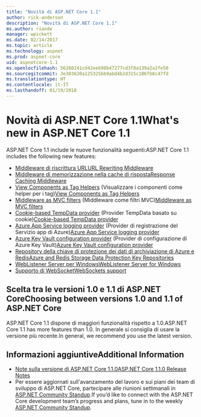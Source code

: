 ```yaml
---
title: "Novità di ASP.NET Core 1.1"
author: rick-anderson
description: "Novità di ASP.NET Core 1.1"
ms.author: riande
manager: wpickett
ms.date: 02/14/2017
ms.topic: article
ms.technology: aspnet
ms.prod: aspnet-core
uid: aspnetcore-1.1
ms.openlocfilehash: 56260241cd42eeb98b47277cd3f8a139a2a2fe50
ms.sourcegitcommit: 3e303620a125325bb9abd4b2d315c106fb8c47fd
ms.translationtype: HT
ms.contentlocale: it-IT
ms.lasthandoff: 01/19/2018
---
```

# <a name="whats-new-in-aspnet-core-11"></a><span data-ttu-id="d2ed2-103">Novità di ASP.NET Core 1.1</span><span class="sxs-lookup"><span data-stu-id="d2ed2-103">What's new in ASP.NET Core 1.1</span></span>

<span data-ttu-id="d2ed2-104">ASP.NET Core 1.1 include le nuove funzionalità seguenti:</span><span class="sxs-lookup"><span data-stu-id="d2ed2-104">ASP.NET Core 1.1 includes the following new features:</span></span>

- [<span data-ttu-id="d2ed2-105">Middleware di riscrittura URL</span><span class="sxs-lookup"><span data-stu-id="d2ed2-105">URL Rewriting Middleware</span></span>](xref:fundamentals/url-rewriting)
- [<span data-ttu-id="d2ed2-106">Middleware di memorizzazione nella cache di risposta</span><span class="sxs-lookup"><span data-stu-id="d2ed2-106">Response Caching Middleware</span></span>](xref:performance/caching/middleware)
- <span data-ttu-id="d2ed2-107">[View Components as Tag Helpers](xref:mvc/views/view-components#invoking-a-view-component-as-a-tag-helper) (Visualizzare i componenti come helper per i tag)</span><span class="sxs-lookup"><span data-stu-id="d2ed2-107">[View Components as Tag Helpers](xref:mvc/views/view-components#invoking-a-view-component-as-a-tag-helper)</span></span>
- <span data-ttu-id="d2ed2-108">[Middleware as MVC filters](xref:mvc/controllers/filters#using-middleware-in-the-filter-pipeline) (Middleware come filtri MVC)</span><span class="sxs-lookup"><span data-stu-id="d2ed2-108">[Middleware as MVC filters](xref:mvc/controllers/filters#using-middleware-in-the-filter-pipeline)</span></span>
- <span data-ttu-id="d2ed2-109">[Cookie-based TempData provider](xref:fundamentals/app-state#tempdata) (Provider TempData basato su cookie)</span><span class="sxs-lookup"><span data-stu-id="d2ed2-109">[Cookie-based TempData provider](xref:fundamentals/app-state#tempdata)</span></span>
- <span data-ttu-id="d2ed2-110">[Azure App Service logging provider](xref:fundamentals/logging/index#appservice) (Provider di registrazione del Servizio app di Azure)</span><span class="sxs-lookup"><span data-stu-id="d2ed2-110">[Azure App Service logging provider](xref:fundamentals/logging/index#appservice)</span></span>
- <span data-ttu-id="d2ed2-111">[Azure Key Vault configuration provider](xref:security/key-vault-configuration) (Provider di configurazione di Azure Key Vault)</span><span class="sxs-lookup"><span data-stu-id="d2ed2-111">[Azure Key Vault configuration provider](xref:security/key-vault-configuration)</span></span>
- [<span data-ttu-id="d2ed2-112">Repository della chiave di protezione dei dati di archiviazione di Azure e Redis</span><span class="sxs-lookup"><span data-stu-id="d2ed2-112">Azure and Redis Storage Data Protection Key Repositories</span></span>](xref:security/data-protection/implementation/key-storage-providers#azure-and-redis)
- [<span data-ttu-id="d2ed2-113">WebListener Server per Windows</span><span class="sxs-lookup"><span data-stu-id="d2ed2-113">WebListener Server for Windows</span></span>](xref:fundamentals/servers/weblistener)
- [<span data-ttu-id="d2ed2-114">Supporto di WebSocket</span><span class="sxs-lookup"><span data-stu-id="d2ed2-114">WebSockets support</span></span>](xref:fundamentals/websockets)

## <a name="choosing-between-versions-10-and-11-of-aspnet-core"></a><span data-ttu-id="d2ed2-115">Scelta tra le versioni 1.0 e 1.1 di ASP.NET Core</span><span class="sxs-lookup"><span data-stu-id="d2ed2-115">Choosing between versions 1.0 and 1.1 of ASP.NET Core</span></span>

<span data-ttu-id="d2ed2-116">ASP.NET Core 1.1 dispone di maggiori funzionalità rispetto a 1.0.</span><span class="sxs-lookup"><span data-stu-id="d2ed2-116">ASP.NET Core 1.1 has more features than 1.0.</span></span> <span data-ttu-id="d2ed2-117">In generale si consiglia di usare la versione più recente.</span><span class="sxs-lookup"><span data-stu-id="d2ed2-117">In general, we recommend you use the latest version.</span></span>

## <a name="additional-information"></a><span data-ttu-id="d2ed2-118">Informazioni aggiuntive</span><span class="sxs-lookup"><span data-stu-id="d2ed2-118">Additional Information</span></span>

- [<span data-ttu-id="d2ed2-119">Note sulla versione di ASP.NET Core 1.1.0</span><span class="sxs-lookup"><span data-stu-id="d2ed2-119">ASP.NET Core 1.1.0 Release Notes</span></span>](https://github.com/aspnet/Home/releases/tag/1.1.0)
- <span data-ttu-id="d2ed2-120">Per essere aggiornati sull'avanzamento del lavoro e sui piani dei team di sviluppo di ASP.NET Core, partecipare alle riunioni settimanali in [ASP.NET Community Standup](https://live.asp.net/).</span><span class="sxs-lookup"><span data-stu-id="d2ed2-120">If you’d like to connect with the ASP.NET Core development team’s progress and plans, tune in to the weekly [ASP.NET Community Standup](https://live.asp.net/).</span></span>

